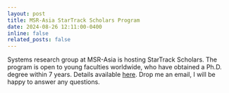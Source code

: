 ```yaml
---
layout: post
title: MSR-Asia StarTrack Scholars Program
date: 2024-08-26 12:11:00-0400
inline: false
related_posts: false
---
```


Systems research group at MSR-Asia is hosting StarTrack Scholars. The program is open to young faculties worldwide, who have obtained a Ph.D. degree within 7 years. Details available [here](https://www.microsoft.com/en-us/research/academic-program/microsoft-research-asia-startrack-program/). Drop me an email, I will be happy to answer any questions.

